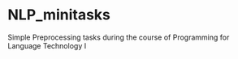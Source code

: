 # NLP_minitasks
Simple Preprocessing tasks during the course of Programming for Language Technology I
